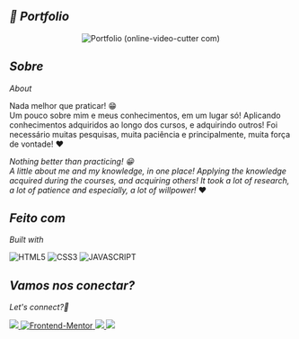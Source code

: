 *<h2>🚀 Portfolio</h2>*

<div align=center>

![Portfolio (online-video-cutter com)](https://user-images.githubusercontent.com/125583157/234099185-3f957753-9df9-44fd-9f76-ea6b6f0b918e.gif)

</div>

*<h2>Sobre</h2>About*

Nada melhor que praticar! 😁<br>
Um pouco sobre mim e meus conhecimentos, em um lugar só! Aplicando conhecimentos adquiridos ao longo dos cursos, e adquirindo outros! Foi necessário muitas pesquisas, muita paciência e principalmente, muita força de vontade! ❤️


*Nothing better than practicing! 😁<br>
A little about me and my knowledge, in one place! Applying the knowledge acquired during the courses, and acquiring others! It took a lot of research, a lot of patience and especially, a lot of willpower!* ❤️

*<h2>Feito com</h2>Built with*

![HTML5](https://img.shields.io/badge/html5-%23E34F26.svg?style=for-the-badge&logo=html5&logoColor=white) ![CSS3](https://img.shields.io/badge/css3-%231572B6.svg?style=for-the-badge&logo=css3&logoColor=white) ![JAVASCRIPT](https://img.shields.io/badge/JavaScript-F7DF1E?style=for-the-badge&logo=javascript&logoColor=black) 


*<h2>Vamos nos conectar?</h2>Let's connect?👋*

<div>

  <a href="https://www.linkedin.com/in/analuisafav">
    <img src="https://img.shields.io/badge/LinkedIn-0077B5?style=for-the-badge&logo=linkedin&logoColor=white"/>
  </a>  <a href="https://www.frontendmentor.io/profile/AnaLuisaFav" target="_blank">
    <img src="https://img.shields.io/badge/FEM%20Profile-f8f9f8?style=for-the-badge&logo=Frontend-Mentor&logoColor=black" alt="Frontend-Mentor">
  </a> <a href="https://www.instagram.com/analufav">
    <img src="https://img.shields.io/badge/Instagram-E4405F?style=for-the-badge&logo=instagram&logoColor=white"/>
  </a> <a href="mailto:analuisafav@gmail.com">
    <img src="https://img.shields.io/badge/gmail-D14836?style=for-the-badge&logo=gmail&logoColor=white"/>
  </a>

</div>
